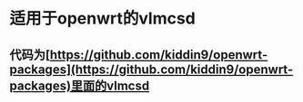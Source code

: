 # 适用于openwrt的vlmcsd

## 代码为[https://github.com/kiddin9/openwrt-packages](https://github.com/kiddin9/openwrt-packages)里面的vlmcsd

